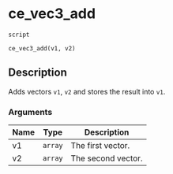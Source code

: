 # ce_vec3_add
`script`
```gml
ce_vec3_add(v1, v2)
```

## Description
Adds vectors `v1`, `v2` and stores the result into `v1`.

### Arguments
| Name | Type | Description |
| ---- | ---- | ----------- |
| v1 | `array` | The first vector. |
| v2 | `array` | The second vector. |